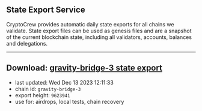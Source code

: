 ## State Export Service
CryptoCrew provides automatic daily state exports for all chains we validate. State export files can be used as genesis files and are a snapshot of the current blockchain state, including all validators, accounts, balances and delegations.

---
**Download: [gravity-bridge-3 state export](https://dl.ccvalidators.com/SERVICE/gravitybridge/gravity-bridge-3_export_9623941.json)**
---

- last updated: Wed Dec 13 2023 12:11:33
- chain id: `gravity-bridge-3`
- export height: `9623941`
- use for: airdrops, local tests, chain recovery
